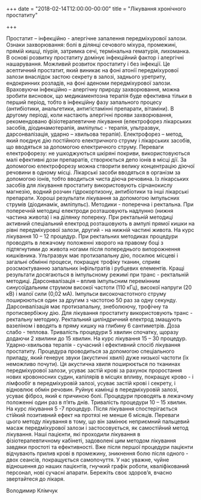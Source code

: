 +++
date = "2018-02-14T12:00:00-00:00"
title = "Лікування хронічного простатиту"

+++


Простатит – інфекційно - алергічне запалення передміхурової залози.
Ознаки захворювання: болі в ділянці сечового міхура, промежині, прямій кишці, піурія, затримка сечі, термінальна гематурія, лихоманка. В основі розвитку простатиту домінує інфекційний фактор і алергічні нашарування. Можливий розвиток простатиту і без інфекції. Це асептичний простатит, який виникає на фоні атонії передміхурової залози внаслідок застою секрету в залозі, заднього уретриту, ендокринних розладів, на фоні аденоми передміхурової залози. Враховуючи інфекційно – алергічну природу захворювання, можна зробити висновок, що медикаментозна терапія буде ефективна тільки в перший період, тобто в інфекційну фазу запального процесу (антибіотики, анальгетики, антигістамінні препарати, вітаміни). В другому періоді, коли настають алергічні прояви захворювання, рекомендовано фізіотерапевтичне лікування (електрофорез лікарських засобів, діодинамотерапія, амліпульс - терапія, ультразвук, дарсонвалізація, ударно – хвильова терапія). Електрофорез – метод, який поєднує дію постійного електричного струму і лікарських засобів, що вводяться за допомогою електричного струму. Переваги електрофорезу: не ушкоджуються шкіряні покриви, використовуються малі ефективні дози препаратів, створюється депо іонів в місці дії. За допомогою електрофорезу можна створити велику концентрацію діючої речовини в одному місці. Лікарські засоби вводяться в організм за допомогою іонів, тобто вводиться чиста діюча речовина. Із лікарських засобів для лікування простатиту використовують сірчанокислу магнезію, водний розчин гідрокортизону, антибіотики та інші лікарські препарати. Хороші результати лікування за допомогою імпульсних струмів (діодинамік, амліпульс). Методики -  поперечна і ректальна. При поперечній методиці електроди розташовують надлунно (нижня частина живота) і на ділянку попереку. При ректальній методиці активний спеціальний електрод розташовують в ампулі прямої кишки на рівні передміхурової залози, другий - на нижній частині живота. На курс лікування 10 – 12 процедур. При ректальних методиках процедури проводять в лежачому положенні хворого на правому боці з підтягнутими до живота ногами після попереднього випорожнення кишківника. Ультразвук має протизапальну дію, посилює місцеві і загальні обмінні процеси, покращує трофіку тканин, сприяє розсмоктуванню запальних інфільтратів і рубцевих елементів. Кращі результати досягаються в імпульсному режимі при транс - ректальній методиці. Дарсонвалізація – вплив імпульсним перемінним  синусоїдальним струмом високої частоти (110 кГц), високої напруги (20 кВ) і малої сили (0,02 мА). Імпульси високочастотного струму поширюються один за другим з частотою 50 раз за одну секунду. Дарсонвалізація має протизапальну, знеболюючу, трофічну та протисвербіжну дію. Для лікування простатиту використовують транс - ректальну методику. Ректальний циліндричний електрод змащують вазеліном і вводять в пряму кишку на глибину 6 сантиметрів. Доза слабо - теплова. Тривалість процедури 5 хвилин спочатку, щоразу додаючи 2 хвилини до 15 хвилин. На курс лікування 15 – 30 процедур. Ударно-хвильова терапія - сучасний і ефективний спосіб лікування простатиту. Процедура проводиться за допомогою спеціального приладу, який генерує звуки (акустичні хвилі) дуже низької частоти (їх неможливо почути). Ця акустична хвиля поширюється по тканинах передміхурової залози, усуває застій крові за рахунок проростання нових кровоносних судин, капілярів в місцях впливу, покращує крово - і лімфообіг в передміхуровій залозі, усуває застій крові і секрету, і відновлює обмін речовин. Руйнує камінці в передміхуровій залозі, усуває фіброз, який є причиною болі. Процедури проводять в лежачому положенні один раз в п’ять днів. Тривалість процедури 10 – 15 хвилин. На курс лікування 5 -7 процедур. Після лікування спостерігається стійкий позитивний ефект на протязі не менше 6 місяців. Переваги цього методу лікування в тому, що він замінює неприємний пальцевий масаж передміхурової залози і застосовується, як самостійний метод лікування.  Наші пацієнти, які проходили лікування в фізіотерапевтичному кабінеті, задоволені цим методом лікування завдяки простоті та ефективності. Вже після першої процедури пацієнти відчувають прилив крові в промежину, зникнення болю після одного - двох сеансів, покращується самопочуття. У нас уважне, чуйне відношення до наших пацієнтів, гнучкий графік роботи, кваліфікований персонал, нові сучасні апарати. Бережіть своє здоров’я, вчасно звертайтеся до лікаря.

Володимир Клімчук

